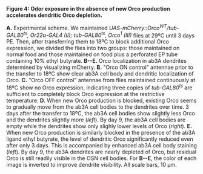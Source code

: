 **Figure 4: Odor exposure in the absence of new Orco production accelerates dendritic Orco depletion.**

**A.** Experimental scheme.
We maintained _UAS-mCherry::Orco<sup>WT</sup>/tub-GAL80<sup>ts</sup>, Or22a-GAL4 (II); tub-GAL80<sup>ts</sup>, Orco<sup>1</sup> (III)_ flies at 29ºC until 3 days PE.
Then, after transferring them to 18ºC to block additional Orco expression, we divided the flies into two groups: those maintained on normal food and those maintained on food plus a perforated EP tube containing 10% ethyl butyrate.
**B--E.** Orco localization in ab3A dendrites determined by visualizing mCherry.
**B.** "Orco ON control" antennae prior to the transfer to 18ºC show clear ab3A cell body and dendritic localization of Orco.
**C.** "Orco OFF control" antennae from flies maintained continuously at 18ºC show no Orco expression, indicating three copies of _tub-GAL80<sup>ts</sup>_ are sufficient to completely block Orco expression at the restrictive temperature.
**D.** When new Orco production is blocked, existing Orco seems to gradually move from the ab3A cell bodies to the dendrites over time.
3 days after the transfer to 18ºC, the ab3A cell bodies show slightly less Orco and the dendrites slightly more (_left_).
By day 9, the ab3A cell bodies are empty while the dendrites show only slighly lower levels of Orco (_right_).
**E.** When new Orco production is similarly blocked in the presence of the ab3A ligand ethyl butyrate, the level of dendritic Orco significantly reduced even after only 3 days.
This is accompanied by enhanced ab3A cell body staining (_left_).
By day 9, the ab3A dendrites are nearly depleted of Orco, but residual Orco is still readily visible in the OSN cell bodies.
For **B--E**, the color of each image is inverted to improve dendrite visibility.
All scale bars, 10 μm.

